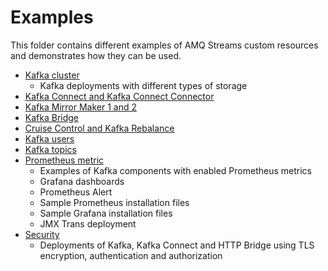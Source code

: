 # Examples

This folder contains different examples of AMQ Streams custom resources and demonstrates how they can be used.

* [Kafka cluster](./kafka)
    * Kafka deployments with different types of storage
* [Kafka Connect and Kafka Connect Connector](./connect)
* [Kafka Mirror Maker 1 and 2](./mirror-maker)
* [Kafka Bridge](./bridge)
* [Cruise Control and Kafka Rebalance](./cruise-control)
* [Kafka users](./user)
* [Kafka topics](./topic)
* [Prometheus metric](./metrics)
    * Examples of Kafka components with enabled Prometheus metrics
    * Grafana dashboards
    * Prometheus Alert
    * Sample Prometheus installation files
    * Sample Grafana installation files
    * JMX Trans deployment
* [Security](./security)
    * Deployments of Kafka, Kafka Connect and HTTP Bridge using TLS encryption, authentication and authorization